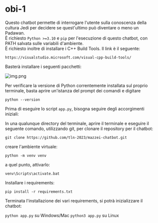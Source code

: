 # obi-1  

Questo chatbot permette di interrogare l'utente sulla conoscenza della cultura Jedi per decidere se quest'ultimo può diventare o meno un Padawan.  
È richiesto ```Python >=3.10``` e ```pip``` per l'esecuzione di questo chatbot, con PATH salvata sulle variabili d'ambiente.  
È richiesto inoltre di installare i C++ Build Tools. Il link è il seguente:  

```https://visualstudio.microsoft.com/visual-cpp-build-tools/```

Basterà installare i seguenti pacchetti:  

![img.png](images/img.png)

Per verificare la versione di Python correntemente installata sul proprio terminale, basta aprire un'istanza del prompt 
dei comandi e digitare  

```python --version```

Prima di eseguire lo script ```app.py```, bisogna seguire degli accorgimenti iniziali:

In una qualunque directory del terminale, aprire il terminale e eseguire il seguente comando, utilizzando git, per clonare 
il repository per il chatbot:  

```git clone https://github.com/tln-2023/mazzei-chatbot.git```

creare l'ambiente virtuale:  

```python -m venv venv```

a quel punto, attivarlo:  

```venv\Scripts\activate.bat```

Installare i requirements:  

```pip install -r requirements.txt```

Terminata l'installazione dei vari requirements, si potrà inizializzare il chatbot:

```python app.py``` su Windows/Mac
```python3 app.py``` su Linux



